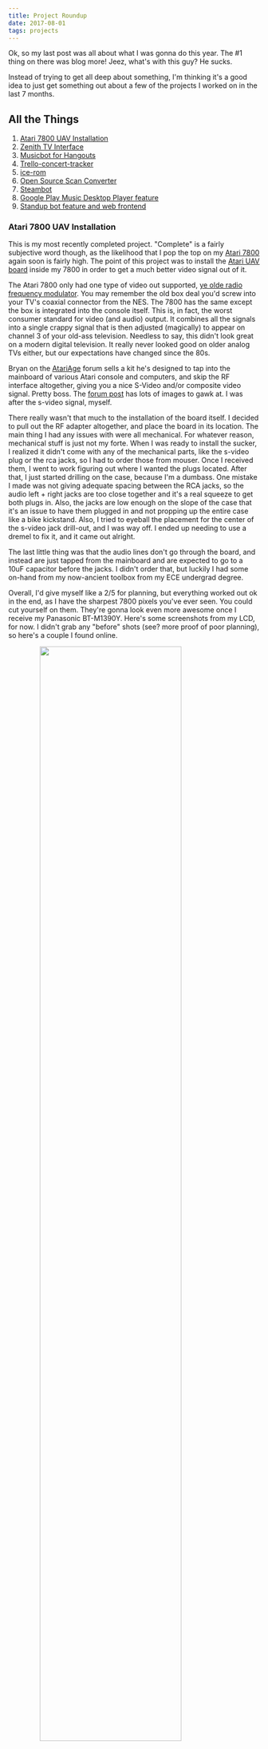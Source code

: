```yaml
---
title: Project Roundup
date: 2017-08-01
tags: projects
---
```


Ok, so my last post was all about what I was gonna do this year. The #1 thing on there was blog more! Jeez, what's with this guy? He sucks.  

Instead of trying to get all deep about something, I'm thinking it's a good idea to just get something out about a few of the projects I worked on in the last 7 months.  

## All the Things

1. [Atari 7800 UAV Installation](#a7800)
1. [Zenith TV Interface](#zenith-tv)
1. [Musicbot for Hangouts](#musicbot)
1. [Trello-concert-tracker](#trello-track)
1. [ice-rom](#ice-rom)
1. [Open Source Scan Converter](#ossc)
1. [Steambot](#steambot)
1. [Google Play Music Desktop Player feature](#gpmdp)
1. [Standup bot feature and web frontend](#standup)

### <a name="a7800"></a>Atari 7800 UAV Installation

This is my most recently completed project. "Complete" is a fairly subjective word though, as the likelihood that I pop the top on my [Atari 7800] again soon is fairly high. The point of this project was to install the [Atari UAV board] inside my 7800 in order to get a much better video signal out of it.

The Atari 7800 only had one type of video out supported, [ye olde radio frequency modulator]. You may remember the old box deal you'd screw into your TV's coaxial connector from the NES. The 7800 has the same except the box is integrated into the console itself. This is, in fact, the worst consumer standard for video (and audio) output. It combines all the signals into a single crappy signal that is then adjusted (magically) to appear on channel 3 of your old-ass television. Needless to say, this didn't look great on a modern digital television. It really never looked good on older analog TVs either, but our expectations have changed since the 80s. 

Bryan on the [AtariAge] forum sells a kit he's designed to tap into the mainboard of various Atari console and computers, and skip the RF interface altogether, giving you a nice S-Video and/or composite video signal. Pretty boss. The [forum post] has lots of images to gawk at. I was after the s-video signal, myself. 

There really wasn't that much to the installation of the board itself. I decided to pull out the RF adapter altogether, and place the board in its location. The main thing I had any issues with were all mechanical. For whatever reason, mechanical stuff is just not my forte. When I was ready to install the sucker, I realized it didn't come with any of the mechanical parts, like the s-video plug or the rca jacks, so I had to order those from mouser. Once I received them, I went to work figuring out where I wanted the plugs located. After that, I just started drilling on the case, because I'm a dumbass. One mistake I made was not giving adequate spacing between the RCA jacks, so the audio left + right jacks are too close together and it's a real squeeze to get both plugs in. Also, the jacks are low enough on the slope of the case that it's an issue to have them plugged in and not propping up the entire case like a bike kickstand. Also, I tried to eyeball the placement for the center of the s-video jack drill-out, and I was way off. I ended up needing to use a dremel to fix it, and it came out alright.

The last little thing was that the audio lines don't go through the board, and instead are just tapped from the mainboard and are expected to go to a 10uF capacitor before the jacks. I didn't order that, but luckily I had some on-hand from my now-ancient toolbox from my ECE undergrad degree.

Overall, I'd give myself like a 2/5 for planning, but everything worked out ok in the end, as I have the sharpest 7800 pixels you've ever seen. You could cut yourself on them. They're gonna look even more awesome once I receive my Panasonic BT-M1390Y. Here's some screenshots from my LCD, for now. I didn't grab any "before" shots (see? more proof of poor planning), so here's a couple I found online.

<img src="/img/rf-composite-comparison.jpg" style="width: 75%; display: block; margin-left: auto; margin-right: auto"/>

<img src="/img/rf-svideo-comparison.jpg" style="width: 75%; display: block; margin-left: auto; margin-right: auto"/>

[Atari 7800]: https://en.wikipedia.org/wiki/Atari_7800
[Atari UAV Board]:  http://atariage.com/forums/topic/246613-new-video-upgrade-coming-soon/
[ye olde radio frequency modulator]: https://en.wikipedia.org/wiki/RF_modulator
[AtariAge]: http://atariage.com/
[forum post]:  http://atariage.com/forums/topic/246613-new-video-upgrade-coming-soon/

### <a name="zenith-tv"></a>Zenith TV Interface

Back in December, my buddy Epitrope moved to NY, and was trying to get rid of the things he wasn't going to transport across the entire US. One of these things was an older 720p Zenith TV. He is a hacker extraordinaire, and after doing a bit of looking at the manual, saw that the protocol for the serial interface on the back is documented. He created a set of programs to communicate with this port to do some TV automation, which I thought was really cool. I decided I wanted to use the same thing, with the host program running on an old Raspi I had laying around instead of using a full computer like he did. 

Epitrope architected the program really well, using a separate client/server interface, with the client written in python and the server written in C. It also uses protobufs to have the protocol defined separately from the programs, and uses zeromq to encapsulate commands between the two. I knew very little about protobufs + zeromq as I went forward trying to "port" this program to Raspi, and ran into a handful of different issues. 

The first issue I ran into was that the github repo Epitrope set up didn't have full build instructions, including the dependencies for C and python that are necessary to run. As I discovered which packages supplied the right dependencies, I [put together some docs and fixed up the Makefile] to handle more steps, such as compiling the protobufs.

There were a few interesting gotchas during this process. There are multiple bindings for zeromq, depending on version. Using the wrong one doesn't work, obviously.
Also, the system package in ubuntu for protobuf compiling doesn't include the compiler for C, but does include the one for Python, so you need to install two separate dependencies.

I then had to deal with the fact that the serial port used was hardcoded, and didn't match the FTDI usb->serial device I was using on the Raspi. [This was a fairly small change]. 

The next commit took the most research. Even though everything seemed to be wired together properly, I was getting corrupted data and commands weren't working. After fixing some of the debug output to display properly, it started to become clear that I was only getting partial data. There responses were supposed to be 14 bytes, but instead I was only getting the first 8. I finally figured out that the serial reads from the Raspi would only read 8 bytes at a time, so [you need to do multiple reads to get all the data]. Epitrope's hardware apparently returned all 14 bytes at once, and so never ran into this problem.

The last thing I did was to add a new TV command to do something you can't do with the remote, "screen mute". This effectively turns off the screen, but leaves the sound still being output. My wife likes to go to sleep with the TV on, but really the thing she's interested in is the sound, so I thought adding this feature would actually make this program useful to me. [The code for this] was very regular, and fit patterns put in place by Epitrope for the other commands. It did require extending the protocol buffer definition, and there was quite a bit of boilerplate.

I have aspirations of rewriting the entire thing in Rust, as I feel that Rust lends itself to system code, but also for web code. The ultimate goal would be to have a RESTful API to control the TV, and perhaps even a small web frontend you could pull up on your phone, but I really haven't gotten very far in learning Rust this year, like I hoped I would. I still hope to come back to this sometime.

Overall, I had fun with this little port project. I learned about zeromq a bit, and protobufs, and learned you can't always assume even small reads will complete in a single read. It was also the first C project I'd worked on in years, so it felt kinda nice to be back at home with that, even if it was only for a few days.

[put together some docs and fixed up the Makefile]: https://github.com/rattboi/zenith-tv-serial/commit/6d55dd78664e24c13090c85167b9c7960794f8f3
[This was a fairly small change]: https://github.com/rattboi/zenith-tv-serial/commit/b2ab6cf4d162f935b275574b22bfd74a6c56df32
[you need to do multiple reads to get all the data]: https://github.com/rattboi/zenith-tv-serial/commit/867e0e3f9b15843196e2189947adda2a3f033d0d
[The code for this]: https://github.com/rattboi/zenith-tv-serial/commit/307ec2000400871e7d0f7cff46b73a4186f038ef

### <a name="musicbot"></a>Musicbot for Hangouts

Content Content Content!
Content Content Content!
Content Content Content!
Content Content Content!
Content Content Content!
Content Content Content!
Content Content Content!

### <a name="trello-track"></a>Trello Concert Tracker

Content Content Content!
Content Content Content!
Content Content Content!
Content Content Content!
Content Content Content!
Content Content Content!
Content Content Content!

### <a name="ice-rom"></a>iCE-ROM

Content Content Content!
Content Content Content!
Content Content Content!
Content Content Content!
Content Content Content!
Content Content Content!
Content Content Content!

### <a name="ossc"></a>Open Source Scan Converter

Content Content Content!
Content Content Content!
Content Content Content!
Content Content Content!
Content Content Content!
Content Content Content!
Content Content Content!

### <a name="steambot"></a>Steambot

Content Content Content!
Content Content Content!
Content Content Content!
Content Content Content!
Content Content Content!
Content Content Content!
Content Content Content!

### <a name="gpmdp"></a>Google Play Music Desktop Player feature

Content Content Content!
Content Content Content!
Content Content Content!
Content Content Content!
Content Content Content!
Content Content Content!
Content Content Content!

### <a name="standup"></a>Standup bot feature and web frontend

Content Content Content!
Content Content Content!
Content Content Content!
Content Content Content!
Content Content Content!
Content Content Content!
Content Content Content!
